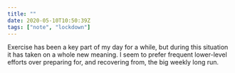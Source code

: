 ```yaml
---
title: ""
date: 2020-05-10T10:50:39Z
tags: ["note", "lockdown"]
---
```


Exercise has been a key part of my day for a while, but during this situation it has taken on a whole new meaning. I seem to prefer frequent lower-level efforts over preparing for, and recovering from, the big weekly long run.
